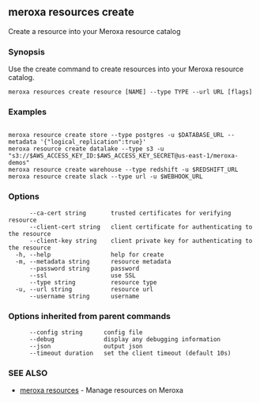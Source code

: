 ## meroxa resources create

Create a resource into your Meroxa resource catalog

### Synopsis

Use the create command to create resources into your Meroxa resource catalog.

```
meroxa resources create resource [NAME] --type TYPE --url URL [flags]
```

### Examples

```

meroxa resource create store --type postgres -u $DATABASE_URL --metadata '{"logical_replication":true}'
meroxa resource create datalake --type s3 -u "s3://$AWS_ACCESS_KEY_ID:$AWS_ACCESS_KEY_SECRET@us-east-1/meroxa-demos"
meroxa resource create warehouse --type redshift -u $REDSHIFT_URL
meroxa resource create slack --type url -u $WEBHOOK_URL

```

### Options

```
      --ca-cert string       trusted certificates for verifying resource
      --client-cert string   client certificate for authenticating to the resource
      --client-key string    client private key for authenticating to the resource
  -h, --help                 help for create
  -m, --metadata string      resource metadata
      --password string      password
      --ssl                  use SSL
      --type string          resource type
  -u, --url string           resource url
      --username string      username
```

### Options inherited from parent commands

```
      --config string      config file
      --debug              display any debugging information
      --json               output json
      --timeout duration   set the client timeout (default 10s)
```

### SEE ALSO

* [meroxa resources](meroxa_resources.md)	 - Manage resources on Meroxa

